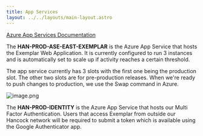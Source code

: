 ```yaml
---
title: App Services
layout: ../../layouts/main-layout.astro
---
```


[Azure App Services Documentation](https://docs.microsoft.com/en-us/azure/app-service/)

The **HAN-PROD-ASE-EAST-EXEMPLAR** is the Azure App Service that hosts the Exemplar Web Application. It is currently configured to run 3 instances and is automatically set to scale up if activity reaches a certain threshold.

The app service currently has 3 slots with the first one being the production slot. The other two slots are for pre-production releases. When we're ready to push changes to production, we use the Swap command in Azure.

![image.png](/.attachments/image-2f008d17-36d6-4741-8bdb-351742f6f346.png)

The **HAN-PROD-IDENTITY** is the Azure App Service that hosts our Multi Factor Authentication. Users that access Exemplar from outside our Hancock network will be required to submit a token which is available using the Google Authenticator app.
